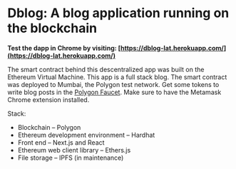 # Dblog: A blog application running on the blockchain

**Test the dapp in Chrome by visiting: [https://dblog-lat.herokuapp.com/](https://dblog-lat.herokuapp.com/)**

The smart contract behind this descentralized app was built on the Ethereum Virtual Machine. This app is a full stack blog. The smart contract was deployed to Mumbai, the Polygon test network. Get some tokens to write blog posts in the [Polygon Faucet](https://faucet.polygon.technology). Make sure to have the Metamask Chrome extension installed.


Stack:
- Blockchain – Polygon
- Ethereum development environment – Hardhat
- Front end – Next.js and React
- Ethereum web client library – Ethers.js
- File storage – IPFS (in maintenance)

